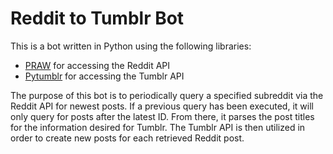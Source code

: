 Reddit to Tumblr Bot
=====================

This is a bot written in Python using the following libraries:

- [PRAW](https://github.com/praw-dev/praw) for accessing the Reddit API
- [Pytumblr](https://github.com/tumblr/pytumblr) for accessing the Tumblr API

The purpose of this bot is to periodically query a specified subreddit via the Reddit API for newest posts. If a previous query has been executed, it will only query for posts after the latest ID. From there, it parses the post titles for the information desired for Tumblr. The Tumblr API is then utilized in order to create new posts for each retrieved Reddit post.
